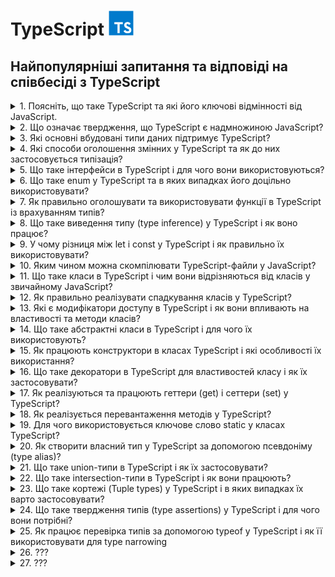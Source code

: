 <h1>
  TypeScript <img src="./assets/typescript.svg" width="40" height="40" />
</h1>

<h2>Найпопулярніші запитання та відповіді на співбесіді з TypeScript</h2>

<details>
<summary>1. Поясніть, що таке TypeScript та які його ключові відмінності від JavaScript.</summary>

#### TypeScript

**TypeScript** — це надбудова над JavaScript, яка додає статичну типізацію,
інтерфейси та інші можливості для підвищення надійності коду.

#### Відмінності:

- **_Типізація:_** TS має статичні типи, JS — динамічні.

- **_Розробка:_** TS виявляє помилки на етапі компіляції, JS — під час
  виконання.

- **_Сумісність:_** TS компілюється у JS, тому працює у всіх середовищах JS.

- **_Інструменти:_** краща підтримка IDE (автодоповнення, рефакторинг).

</details>

<details>
<summary>2. Що означає твердження, що TypeScript є надмножиною JavaScript?</summary>

#### TypeScript

- Це означає, що будь-який коректний JavaScript-код є також коректним
  TypeScript-кодом. TypeScript розширює можливості JS, додаючи типи та інші
  фічі, але при цьому не змінює базову мову.

</details>

<details>
<summary>3. Які основні вбудовані типи даних підтримує TypeScript?</summary>

#### TypeScript

**Основні типи в TypeScript:**

- `string` — рядки

- `number` — числа (цілі та з плаваючою крапкою)

- `boolean` — логічні значення

- `null` та `undefined`

- `any` — будь-який тип

- `unknown` — невідомий тип (безпечніша альтернатива any)

- `void` — відсутність значення (часто у функціях)

- `never` — функція ніколи не повертає значення (наприклад, кидає помилку)

- `object` — об’єкти

- `Масиви` (type[] або Array<type>)

- `Кортежі` ([type1, type2, ...])

- `enum` — перерахування

</details>

<details>
<summary>4. Які способи оголошення змінних у TypeScript та як до них застосовується типізація?</summary>

#### TypeScript

У TypeScript змінні оголошуються так само, як у JavaScript: `let`, `const`,
рідше `var`.

**Тип можна:**

- вивести автоматично (Type Inference):

```TypeScript
let age = 25; // type: number
```

- задати явно:

```TypeScript
let age: number = 25;
const name: string = "Alice";
```

Зазвичай рекомендують використовувати `const` для незмінних значень, `let` для
змінних, а явну типізацію — там, де виведення типу неочевидне.

</details>

<details>
<summary>5. Що таке інтерфейси в TypeScript і для чого вони використовуються?</summary>

#### TypeScript

Інтерфейси в TypeScript описують структуру об’єкта (його властивості та їх
типи), не створюючи конкретної реалізації. Вони допомагають забезпечити контракт
між частинами коду.

**Основні можливості:**

- Опис форми об’єкта:

```TypeScript
interface User {
  id: number;
  name: string;
  isAdmin?: boolean; // необов’язкове поле
}

const user: User = { id: 1, name: "Alice" };
```

- Підтримка опціональних властивостей (?).

- Можливість розширення (extends).

- Використання для опису структур функцій, класів та масивів.

По суті, інтерфейси — це спосіб зробити код більш передбачуваним і безпечним.

</details>

<details>
<summary>6. Що таке enum у TypeScript та в яких випадках його доцільно використовувати?</summary>

#### TypeScript

- `enum` (перерахування) — це тип, який дозволяє задати набір іменованих
  констант.

#### Види:

- **Numeric enum** (значення автоматично інкрементуються):

```TypeScript
enum Direction {
  Up,    // 0
  Down,  // 1
  Left,  // 2
  Right  // 3
}
```

- **String enum:**

```TypeScript
enum Role {
  Admin = "ADMIN",
  User = "USER",
  Guest = "GUEST"
}
```

Використовується, коли є обмежений набір варіантів (напр. ролі користувачів,
статуси замовлення, напрямки руху). Це робить код більш читабельним і безпечним,
ніж "магічні числа" чи рядки.

</details>

<details>
<summary>7. Як правильно оголошувати та використовувати функції в TypeScript із врахуванням типів?</summary>

#### TypeScript

- Функції визначаються так само, як у JavaScript, але в TypeScript можна явно
  задавати типи параметрів і результату:

```TypeScript
// З явними типами
function add(a: number, b: number): number {
  return a + b;
}

// Функціональний вираз
const greet = (name: string): string => {
  return `Hello, ${name}`;
};

// Необов’язковий параметр
function log(message: string, userId?: number): void {
  console.log(message, userId);
}
```

- Параметри можна робити обов’язковими, необов’язковими (?) або мати значення за
  замовчуванням.

- Тип повернення можна вивести автоматично, але для складних функцій краще
  вказувати явно.

- Для callback-ів та складних сигнатур використовують типи або інтерфейси
  функцій.

</details>

<details>
<summary>8. Що таке виведення типу (type inference) у TypeScript і як воно працює?</summary>

#### TypeScript

- Виведення типу — це механізм, коли TypeScript автоматично визначає тип змінної
  чи результату функції на основі наданого значення без явного оголошення.

#### Приклади:

```TypeScript
let count = 10;    // TS виводить: number
let message = "Hi"; // TS виводить: string

function add(a: number, b: number) {
  return a + b; // TS виводить: number (тип повернення)
}
```

- Перевага: менше коду, але збережена типобезпека.

- Ризик: у складних випадках краще явно вказувати тип, щоб уникнути
  неочікуваного any.

</details>

<details>
<summary>9. У чому різниця між let і const у TypeScript і як правильно їх використовувати?</summary>

#### TypeScript

`let` — дозволяє оголосити змінну, значення якої можна змінювати. Має блочну
область видимості.

`const` — створює змінну, якій можна призначити значення лише один раз. Також
має блочну область видимості.

#### Приклад:

```TypeScript
let counter: number = 1;
counter = 2; // ✅ можна

const name: string = "Alice";
name = "Bob"; // ❌ помилка
```

Рекомендація: за замовчуванням використовувати `const`, а `let` — лише коли
змінна дійсно змінюється.

Важливо: `const` не робить об’єкт immutable, змінювати внутрішні властивості все
одно можна:

```TypeScript
const user = { id: 1, name: "Alice" };
user.name = "Bob"; // ✅ дозволено
```

</details>

<details>
<summary>10. Яким чином можна скомпілювати TypeScript-файли у JavaScript?</summary>

#### TypeScript

- Використовується TypeScript Compiler (tsc).

- Основні варіанти:

```bash
# компіляція одного файлу

tsc file.ts

# компіляція проєкту з налаштуваннями tsconfig.json

tsc
```

- У tsconfig.json можна задати цільову версію JS (target), директорію виводу
  (outDir), модулі (module) тощо.

- Також можна включити watch mode:

```bash
tsc -w
```

У реальних проєктах часто використовують Babel, Webpack, Vite чи ts-node для
інтеграції компіляції у збірку чи запуск коду напряму.

</details>

<details>
<summary>11. Що таке класи в TypeScript і чим вони відрізняються від класів у звичайному JavaScript?</summary>

#### TypeScript

Класи в TypeScript — це надбудова над JS-класами. Вони працюють так само, як у
JS, але доповнені системою типів:

- можна оголошувати типи для полів, параметрів і повертаних значень;

- є модифікатори доступу (public, private, protected, readonly);

- є abstract класи та методи;

- підтримка implements для інтерфейсів;

- підтримка generics.

У рантаймі вони компілюються в звичайні JS-класи, а типи прибираються.

</details>

<details>
<summary>12. Як правильно реалізувати спадкування класів у TypeScript?</summary>

#### TypeScript

Використовується ключове слово `extends`. Базовий клас може мати загальні
властивості/методи, похідний — успадковує їх і може перевизначати. При
перевизначенні конструктора обов’язково викликається `super()`.

```TypeScript
class Animal {
  constructor(public name: string) {}
  speak(): void {
    console.log(`${this.name} makes a sound.`);
  }
}

class Dog extends Animal {
  constructor(name: string, public breed: string) {
    super(name);
  }
  speak(): void {
    console.log(`${this.name} barks.`);
  }
}

const rex = new Dog("Rex", "Labrador");
rex.speak(); // Rex barks.
```

</details>

<details>
<summary>13. Які є модифікатори доступу в TypeScript і як вони впливають на властивості та методи класів?</summary>

#### TypeScript

TypeScript має 4 модифікатори доступу:

- `public` (за замовчуванням) – доступний скрізь.

- `private` – доступний тільки всередині цього класу.

- `protected` – доступний у класі та його нащадках.

- `readonly` – властивість доступна тільки для читання після ініціалізації.

Вони впливають лише на етапі компіляції (для контролю типів), у рантаймі
JavaScript цього обмеження немає.

</details>

<details>
<summary>14. Що таке абстрактні класи в TypeScript і для чого їх використовують?</summary>

#### TypeScript

Абстрактний клас — це клас, який не можна інстанціювати напряму. Він може
містити:

- реалізовані методи, які спільні для всіх нащадків,

- abstract методи без реалізації, які зобов’язані реалізувати похідні класи.

Призначення: задавати загальний контракт і базову поведінку для групи класів,
залишаючи конкретну реалізацію нащадкам.

```TypeScript
abstract class Shape {
  constructor(public color: string) {}
  abstract area(): number; // має реалізувати підклас
  describe(): void {
    console.log(`This shape is ${this.color}`);
  }
}

class Circle extends Shape {
  constructor(color: string, public radius: number) {
    super(color);
  }
  area(): number {
    return Math.PI * this.radius ** 2;
  }
}

const c = new Circle("red", 5);
c.describe(); // This shape is red
console.log(c.area()); // 78.5398...
```

</details>

<details>
<summary>15. Як працюють конструктори в класах TypeScript і які особливості їх використання?</summary>

#### TypeScript

Конструктор (constructor) — це метод для ініціалізації об’єкта класу.
Особливості у TypeScript:

- можна задавати типи параметрів;

- можна використовувати модифікатори доступу прямо в параметрах (`public`,
  `private`, `protected`, `readonly`) — тоді TypeScript автоматично створює
  відповідні поля;

- у похідних класах обов’язково викликається `super()` перед використанням
  `this`.

#### Приклад:

```TypeScript
class Person {
  constructor(public name: string, private age: number) {}
  greet() {
    console.log(`Hi, my name is ${this.name}`);
  }
}

class Employee extends Person {
  constructor(name: string, age: number, public position: string) {
    super(name, age);
  }
}

const emp = new Employee("Alice", 30, "Developer");
emp.greet(); // Hi, my name is Alice
console.log(emp.position); // Developer
```

</details>

<details>
<summary>16. Що таке декоратори в TypeScript для властивостей класу і як їх застосовувати?</summary>

#### TypeScript

Декоратори — це функції, які дозволяють змінювати або розширювати поведінку
класів, методів, властивостей або параметрів. Декоратор властивості отримує ціль
(target) та ім’я властивості (property key).

**Приклад використання властивості:**

```TypeScript
function logProperty(target: any, key: string) {
  let value = target[key];

  const getter = () => {
    console.log(`Getting ${key}: ${value}`);
    return value;
  };

  const setter = (newVal: any) => {
    console.log(`Setting ${key} to ${newVal}`);
    value = newVal;
  };

  Object.defineProperty(target, key, {
    get: getter,
    set: setter,
    enumerable: true,
    configurable: true
  });
}

class Person {
  @logProperty
  name: string = "";
}

const p = new Person();
p.name = "Alice"; // Setting name to Alice
console.log(p.name); // Getting name: Alice
```

Декоратори часто використовують для логування, валідації, DI (dependency
injection) та метаданих.

</details>

<details>
<summary>17. Як реалізуються та працюють геттери (get) і сеттери (set) у TypeScript?</summary>

#### TypeScript

Геттери та сеттери дозволяють контролювати доступ до властивостей класу.

- `get` — повертає значення властивості, дозволяє виконувати додаткову логіку
  при читанні.

- `set` — задає значення властивості, дозволяє перевіряти або модифікувати його
  перед присвоєнням.

#### Приклад:

```TypeScript
class Person {
  private _age: number = 0;

  get age(): number {
    return this._age;
  }

  set age(value: number) {
    if (value < 0) throw new Error("Age cannot be negative");
    this._age = value;
  }
}

const p = new Person();
p.age = 25;          // викликається set
console.log(p.age);  // викликається get -> 25
```

Геттери і сеттери працюють як звичайні властивості при доступі, але дозволяють
інкапсулювати логіку.

</details>

<details>
<summary>18. Як реалізується перевантаження методів у TypeScript?</summary>

#### TypeScript

TypeScript дозволяє перевантажувати методи через сигнатури, але тільки одна
реалізація. Це означає: можна оголосити кілька варіантів виклику методу з
різними параметрами, а в тілі методу реалізувати логіку з перевіркою
типів/кількості аргументів.

#### Приклад:

```TypeScript
class Calculator {
  add(a: number, b: number): number;
  add(a: string, b: string): string;
  add(a: any, b: any): any { // реальна реалізація
    return a + b;
  }
}

const calc = new Calculator();
console.log(calc.add(2, 3));       // 5
console.log(calc.add("Hello, ", "TS")); // Hello, TS
```

#### Особливості:

- Сигнатури визначають дозволені варіанти виклику.

- Реалізація повинна враховувати всі варіанти.

- У рантаймі перевантаження як у C#/Java не існує, це чисто типізаційний
  механізм.

</details>

<details>
<summary>19. Для чого використовується ключове слово static у класах TypeScript?</summary>

#### TypeScript

`static` дозволяє створювати члени класу (властивості або методи), які належать
самому класу, а не його екземплярам.

- До них звертаються через ім’я класу (ClassName.member), а не через об’єкт.

- Можна використовувати для констант, утилітарних методів та лічильників.

#### Приклад:

```TypeScript
class Counter {
  static count = 0;

  static increment() {
    Counter.count++;
  }
}

Counter.increment();
console.log(Counter.count); // 1

const c = new Counter();
// c.increment(); // ❌ помилка, increment — static
```

</details>

<details>
<summary>20. Як створити власний тип у TypeScript за допомогою псевдоніму (type alias)?</summary>

#### TypeScript

Псевдонім типу (`type`) дозволяє створити нове ім’я для будь-якого типу, включно
з об’єднаннями (`union`), перетинами (`intersection`) та функціями. Це зручно
для складних типів, повторного використання і документації коду.

```TypeScript
type ID = string | number;
type User = {
  id: ID;
  name: string;
  age?: number; // необов’язкове поле
};

type Callback = (result: string) => void;
```

Використовуємо як звичайний тип:

```TypeScript
const user: User = { id: 1, name: "Alice" };
```

Псевдоніми не створюють нових типів у рантаймі — це чисто типізація на етапі
компіляції.

</details>

<details>
<summary>21. Що таке union-типи в TypeScript і як їх застосовувати?</summary>

#### TypeScript

Union-тип (|) дозволяє змінній або параметру приймати декілька можливих типів.
Це зручно, коли значення може бути різного виду.

#### Приклад:

```TypeScript
type ID = string | number;

function printId(id: ID) {
  if (typeof id === "string") {
    console.log("ID (string): " + id.toUpperCase());
  } else {
    console.log("ID (number): " + (id * 10));
  }
}

printId("abc"); // ID (string): ABC
printId(123); // ID (number): 1230
```

#### Особливості:

- Потрібно робити type narrowing (перевірку типу) перед використанням
  специфічних методів.

- Можна комбінувати кілька типів, навіть `null | undefined`.

</details>

<details>
<summary>22. Що таке intersection-типи в TypeScript і як вони працюють?</summary>

#### TypeScript

Intersection-тип (&) поєднує кілька типів в один. Об’єкт повинен відповідати
всім об’єднаним типам одночасно. Це зручно для створення складних структур з
кількох контрактів.

#### Приклад:

```TypeScript
type Person = { name: string };
type Employee = { company: string };
type Developer = Person & Employee & { skills: string[] };

const dev: Developer = {
  name: "Alice",
  company: "TechCorp",
  skills: ["TypeScript", "React"]
};
```

#### Особливості:

- Якщо є конфліктні властивості з різними типами → результат може стати never.

- Добре поєднується з interface і type для композиції.

</details>

<details>
<summary>23. Що таке кортежі (Tuple types) у TypeScript і в яких випадках їх варто застосовувати?</summary>

#### TypeScript

Tuple — це масив із фіксованою кількістю елементів та визначеними типами для
кожної позиції. Використовуються, коли порядок і типи елементів наперед відомі.

#### Приклад:

```TypeScript
let user: [number, string, boolean];
user = [1, "Alice", true]; // ✅ правильний порядок і типи
user = ["Alice", 1, true]; // ❌ помилка
```

#### Особливості:

- Можна додати назви для кращої читабельності:

```TypeScript
type HttpResponse = [statusCode: number, message: string];
const res: HttpResponse = [200, "OK"];
```

- Підтримують optional та rest елементи:

```TypeScript
type RGB = [number, number, number?, number?]; // (R, G, B, A?)
```

Використовувати, коли треба передавати структуровані дані з фіксованим форматом
(наприклад, координати, записи логів, HTTP-відповідь).

</details>

<details>
<summary>24. Що таке твердження типів (type assertions) у TypeScript і для чого вони потрібні?</summary>

#### TypeScript

Type assertion — це спосіб сказати компілятору: «повір мені, я знаю реальний тип
цього значення». Це не змінює рантайм-поведінку, лише впливає на перевірку
типів.

#### Синтаксис:

```TypeScript
let value: unknown = "Hello TS";

// спосіб 1
let strLength: number = (value as string).length;

// спосіб 2 (JSX несумісний, тому рідше)
let strLength2: number = (<string>value).length;
```

#### Навіщо це корисно:

- коли TypeScript не може вивести точний тип;

- при роботі з any або unknown;

- при доступі до DOM-елементів:

```TypeScript
const input = document.getElementById("username") as HTMLInputElement;
console.log(input.value);
```

⚠️ Важливо: це не "перетворення типів", а підказка компілятору. Якщо ви
помилитеся, помилка проявиться вже у рантаймі.

</details>

<details>
<summary>25. Як працює перевірка типів за допомогою typeof у TypeScript і як її використовувати для type narrowing</summary>

#### TypeScript

`typeof` у TypeScript використовується для звуження union-типів під час
виконання. Це type guard, який дозволяє компілятору зрозуміти, який тип у
змінної в конкретній гілці коду.

#### Приклад:

```TypeScript
function printId(id: string | number) {
  if (typeof id === "string") {
    console.log("Uppercase ID:", id.toUpperCase()); // тут id: string
  } else {
    console.log("Numeric ID:", id.toFixed(2)); // тут id: number
  }
}
```

#### Особливості:

- `typeof` перевіряє типи рантайму: `string`, `number`, `boolean`, `object`,
  `function`, `undefined`, `symbol`, `bigint`.

- Використовується у функціях для безпечної роботи з union-типами.

Також typeof можна використовувати для отримання типу змінної чи функції при
оголошенні:

```TypeScript
let person = { name: "Alice", age: 30 };
type Person = typeof person; // { name: string; age: number }
```

</details>

<details>
<summary>26. ???</summary>

#### TypeScript

- Coming soon...😎

</details>

<details>
<summary>27. ???</summary>

#### TypeScript

- Coming soon...😎

</details>
